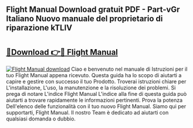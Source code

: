 ## Flight Manual Download gratuit PDF - Part-vGr Italiano Nuovo manuale del proprietario di riparazione kTLlV

# <h2><a href="http://df9snv2.blite.top/?on=Flight+Manual">🔗Download 👉🔴 Flight Manual</a></h2>

[![Flight Manual download](https://i.imgur.com/lujVjoI.png)](http://df9snv2.blite.top/?on=Flight+Manual)
Ciao e benvenuto nel manuale di Istruzioni per il tuo Flight Manual appena ricevuto. Questa guida ha lo scopo di aiutarti a capire e gestire con successo il tuo Prodotto. Troverai istruzioni chiare per L'installazione, L'uso, la manutenzione e la risoluzione dei problemi. Si prega di notare L'indice Flight Manual L'indice alla fine di questa guida può aiutarti a trovare rapidamente le informazioni pertinenti. Prova la potenza Dell'elenco delle funzionalità con il tuo nuovo Flight Manual. Siamo qui per supportarti, Flight Manual. Il nostro Team è dedicato ad aiutarti con qualsiasi domanda o dubbio.
